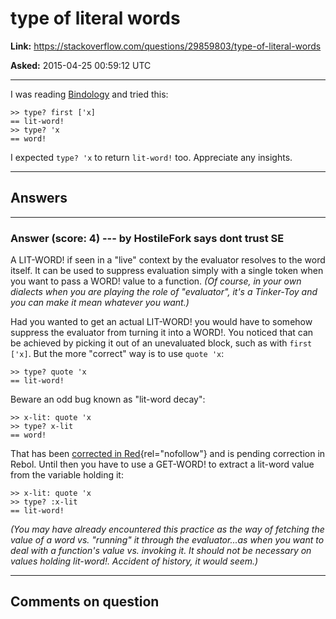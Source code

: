 # type of literal words

**Link:**
<https://stackoverflow.com/questions/29859803/type-of-literal-words>

**Asked:** 2015-04-25 00:59:12 UTC

------------------------------------------------------------------------

I was reading [Bindology](http://www.rebol.net/wiki/Bindology) and tried
this:

    >> type? first ['x]
    == lit-word!
    >> type? 'x
    == word!

I expected `type? 'x` to return `lit-word!` too. Appreciate any
insights.

------------------------------------------------------------------------

## Answers

------------------------------------------------------------------------

### Answer (score: 4) --- by HostileFork says dont trust SE

A LIT-WORD! if seen in a \"live\" context by the evaluator resolves to
the word itself. It can be used to suppress evaluation simply with a
single token when you want to pass a WORD! value to a function. *(Of
course, in your own dialects when you are playing the role of
\"evaluator\", it\'s a Tinker-Toy and you can make it mean whatever you
want.)*

Had you wanted to get an actual LIT-WORD! you would have to somehow
suppress the evaluator from turning it into a WORD!. You noticed that
can be achieved by picking it out of an unevaluated block, such as with
`first ['x]`. But the more \"correct\" way is to use `quote 'x`:

    >> type? quote 'x
    == lit-word!

Beware an odd bug known as \"lit-word decay\":

    >> x-lit: quote 'x
    >> type? x-lit
    == word!

That has been [corrected in
Red](https://github.com/red/red/issues/734){rel="nofollow"} and is
pending correction in Rebol. Until then you have to use a GET-WORD! to
extract a lit-word value from the variable holding it:

    >> x-lit: quote 'x
    >> type? :x-lit
    == lit-word!

*(You may have already encountered this practice as the way of fetching
the value of a word vs. \"running\" it through the evaluator\...as when
you want to deal with a function\'s value vs. invoking it. It should not
be necessary on values holding lit-word!. Accident of history, it would
seem.)*

------------------------------------------------------------------------

## Comments on question
